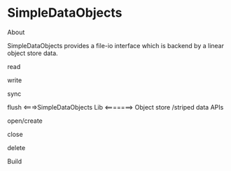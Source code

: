 SimpleDataObjects
=================


About

SimpleDataObjects provides a file-io interface which is backend by a
linear object store data.

read

write

sync                                                    

flush             <===>SimpleDataObjects Lib <=======> Object store /striped data APIs

open/create

close

delete





Build 



